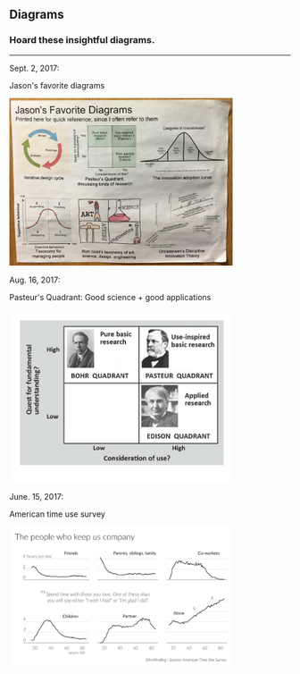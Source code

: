 ## Diagrams

### Hoard these insightful diagrams.

----





Sept. 2, 2017:

Jason's favorite diagrams

<img src="photos/diagrams/jason_fav_diagrams.jpg" width = "400px"/>


Aug. 16, 2017: 

Pasteur's Quadrant: Good science + good applications

<img src="photos/diagrams/pasteur.jpg" width = "400px"/>


June. 15, 2017:

American time use survey

<img src="photos/diagrams/americantimesurvey.jpeg" width = "400px"/>
